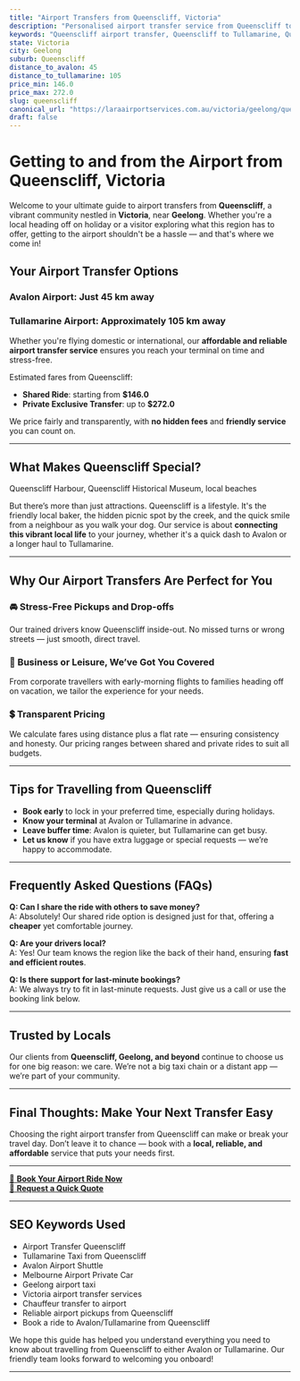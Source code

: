 ```yaml
---
title: "Airport Transfers from Queenscliff, Victoria"
description: "Personalised airport transfer service from Queenscliff to Avalon and Tullamarine airports. Enjoy a smooth, affordable ride with us!"
keywords: "Queenscliff airport transfer, Queenscliff to Tullamarine, Queenscliff to Avalon, airport taxi Queenscliff, private airport transfer Queenscliff, shared ride Queenscliff, Queenscliff transfers, airport shuttle Queenscliff, book Queenscliff airport taxi, affordable Queenscliff airport transfer, Queenscliff airport transfer service, airport transfer Geelong, airport transfer Melbourne, Melbourne airport taxi, airport transfers Victoria, Tullamarine airport shuttle, Avalon airport transfers, Melbourne private transfer, airport transport services Melbourne"
state: Victoria
city: Geelong
suburb: Queenscliff
distance_to_avalon: 45
distance_to_tullamarine: 105
price_min: 146.0
price_max: 272.0
slug: queenscliff
canonical_url: "https://laraairportservices.com.au/victoria/geelong/queenscliff/"
draft: false
---
```


# Getting to and from the Airport from Queenscliff, Victoria

Welcome to your ultimate guide to airport transfers from **Queenscliff**, a vibrant community nestled in **Victoria**, near **Geelong**. Whether you're a local heading off on holiday or a visitor exploring what this region has to offer, getting to the airport shouldn't be a hassle — and that's where we come in!

## Your Airport Transfer Options

### Avalon Airport: Just 45 km away  
### Tullamarine Airport: Approximately 105 km away

Whether you're flying domestic or international, our **affordable and reliable airport transfer service** ensures you reach your terminal on time and stress-free.

Estimated fares from Queenscliff:
- **Shared Ride**: starting from **$146.0**
- **Private Exclusive Transfer**: up to **$272.0**

We price fairly and transparently, with **no hidden fees** and **friendly service** you can count on.

---

## What Makes Queenscliff Special?

Queenscliff Harbour, Queenscliff Historical Museum, local beaches

But there’s more than just attractions. Queenscliff is a lifestyle. It's the friendly local baker, the hidden picnic spot by the creek, and the quick smile from a neighbour as you walk your dog. Our service is about **connecting this vibrant local life** to your journey, whether it's a quick dash to Avalon or a longer haul to Tullamarine.

---

## Why Our Airport Transfers Are Perfect for You

### 🚘 Stress-Free Pickups and Drop-offs
Our trained drivers know Queenscliff inside-out. No missed turns or wrong streets — just smooth, direct travel.

### 💼 Business or Leisure, We’ve Got You Covered
From corporate travellers with early-morning flights to families heading off on vacation, we tailor the experience for your needs.

### 💲 Transparent Pricing
We calculate fares using distance plus a flat rate — ensuring consistency and honesty. Our pricing ranges between shared and private rides to suit all budgets.

---

## Tips for Travelling from Queenscliff

- **Book early** to lock in your preferred time, especially during holidays.
- **Know your terminal** at Avalon or Tullamarine in advance.
- **Leave buffer time**: Avalon is quieter, but Tullamarine can get busy.
- **Let us know** if you have extra luggage or special requests — we’re happy to accommodate.

---

## Frequently Asked Questions (FAQs)

**Q: Can I share the ride with others to save money?**  
A: Absolutely! Our shared ride option is designed just for that, offering a **cheaper** yet comfortable journey.

**Q: Are your drivers local?**  
A: Yes! Our team knows the region like the back of their hand, ensuring **fast and efficient routes**.

**Q: Is there support for last-minute bookings?**  
A: We always try to fit in last-minute requests. Just give us a call or use the booking link below.

---

## Trusted by Locals

Our clients from **Queenscliff, Geelong, and beyond** continue to choose us for one big reason: we care. We’re not a big taxi chain or a distant app — we’re part of your community.

---

## Final Thoughts: Make Your Next Transfer Easy

Choosing the right airport transfer from Queenscliff can make or break your travel day. Don’t leave it to chance — book with a **local, reliable, and affordable** service that puts your needs first.

---

[📅 **Book Your Airport Ride Now**](https://laraairportservices.square.site/s/appointments)  
[📧 **Request a Quick Quote**](https://laraairportservices.square.site/contact-us)

---

## SEO Keywords Used
- Airport Transfer Queenscliff
- Tullamarine Taxi from Queenscliff
- Avalon Airport Shuttle
- Melbourne Airport Private Car
- Geelong airport taxi
- Victoria airport transfer services
- Chauffeur transfer to airport
- Reliable airport pickups from Queenscliff
- Book a ride to Avalon/Tullamarine from Queenscliff

We hope this guide has helped you understand everything you need to know about travelling from Queenscliff to either Avalon or Tullamarine. Our friendly team looks forward to welcoming you onboard!

---

